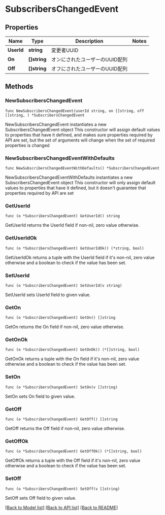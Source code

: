 # SubscribersChangedEvent

## Properties

Name | Type | Description | Notes
------------ | ------------- | ------------- | -------------
**UserId** | **string** | 変更者UUID | 
**On** | **[]string** | オンにされたユーザーのUUID配列 | 
**Off** | **[]string** | オフにされたユーザーのUUID配列 | 

## Methods

### NewSubscribersChangedEvent

`func NewSubscribersChangedEvent(userId string, on []string, off []string, ) *SubscribersChangedEvent`

NewSubscribersChangedEvent instantiates a new SubscribersChangedEvent object
This constructor will assign default values to properties that have it defined,
and makes sure properties required by API are set, but the set of arguments
will change when the set of required properties is changed

### NewSubscribersChangedEventWithDefaults

`func NewSubscribersChangedEventWithDefaults() *SubscribersChangedEvent`

NewSubscribersChangedEventWithDefaults instantiates a new SubscribersChangedEvent object
This constructor will only assign default values to properties that have it defined,
but it doesn't guarantee that properties required by API are set

### GetUserId

`func (o *SubscribersChangedEvent) GetUserId() string`

GetUserId returns the UserId field if non-nil, zero value otherwise.

### GetUserIdOk

`func (o *SubscribersChangedEvent) GetUserIdOk() (*string, bool)`

GetUserIdOk returns a tuple with the UserId field if it's non-nil, zero value otherwise
and a boolean to check if the value has been set.

### SetUserId

`func (o *SubscribersChangedEvent) SetUserId(v string)`

SetUserId sets UserId field to given value.


### GetOn

`func (o *SubscribersChangedEvent) GetOn() []string`

GetOn returns the On field if non-nil, zero value otherwise.

### GetOnOk

`func (o *SubscribersChangedEvent) GetOnOk() (*[]string, bool)`

GetOnOk returns a tuple with the On field if it's non-nil, zero value otherwise
and a boolean to check if the value has been set.

### SetOn

`func (o *SubscribersChangedEvent) SetOn(v []string)`

SetOn sets On field to given value.


### GetOff

`func (o *SubscribersChangedEvent) GetOff() []string`

GetOff returns the Off field if non-nil, zero value otherwise.

### GetOffOk

`func (o *SubscribersChangedEvent) GetOffOk() (*[]string, bool)`

GetOffOk returns a tuple with the Off field if it's non-nil, zero value otherwise
and a boolean to check if the value has been set.

### SetOff

`func (o *SubscribersChangedEvent) SetOff(v []string)`

SetOff sets Off field to given value.



[[Back to Model list]](../README.md#documentation-for-models) [[Back to API list]](../README.md#documentation-for-api-endpoints) [[Back to README]](../README.md)


